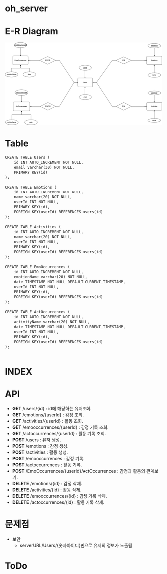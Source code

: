 # oh_server

# E-R Diagram

![E-R Diagram](https://github.com/MyNameIsTaeYeong/oh_server/blob/main/ERdiagram.png)

# Table

```
CREATE TABLE Users (
    id INT AUTO_INCREMENT NOT NULL,
    email varchar(30) NOT NULL,
    PRIMARY KEY(id)
);

CREATE TABLE Emotions (
	id INT AUTO_INCREMENT NOT NULL,
    name varchar(20) NOT NULL,
    userId INT NOT NULL,
    PRIMARY KEY(id),
	FOREIGN KEY(userId) REFERENCES users(id)
);

CREATE TABLE Activities (
	id INT AUTO_INCREMENT NOT NULL,
    name varchar(20) NOT NULL,
    userId INT NOT NULL,
    PRIMARY KEY(id),
	FOREIGN KEY(userId) REFERENCES users(id)
);

CREATE TABLE EmoOccurrences (
	id INT AUTO_INCREMENT NOT NULL,
    emotionName varchar(20) NOT NULL,
    date TIMESTAMP NOT NULL DEFAULT CURRENT_TIMESTAMP,
    userId INT NOT NULL,
    PRIMARY KEY(id),
    FOREIGN KEY(userId) REFERENCES users(id)
);

CREATE TABLE ActOccurrences (
	id INT AUTO_INCREMENT NOT NULL,
    activityName varchar(20) NOT NULL,
    date TIMESTAMP NOT NULL DEFAULT CURRENT_TIMESTAMP,
    userId INT NOT NULL,
    PRIMARY KEY(id),
    FOREIGN KEY(userId) REFERENCES users(id)
);


```

# INDEX

# API

- **GET** /users/{id} : id에 해당하는 유저조회.
- **GET** /emotions/{userId} : 감정 조회.
- **GET** /activities/{userId} : 활동 조회.
- **GET** /emooccurrences/{userId} : 감정 기록 조회.
- **GET** /actoccurrences/{userId} : 활동 기록 조회.
- **POST** /users : 유저 생성.
- **POST** /emotions : 감정 생성.
- **POST** /activities : 활동 생성.
- **POST** /emooccurrences : 감정 기록.
- **POST** /actoccurrences : 활동 기록.
- **POST** /EmoOccurrences/{userId}/ActOccurrences : 감정과 활동의 관계보기.
- **DELETE** /emotions/{id} : 감정 삭제.
- **DELETE** /activities/{id} : 활동 삭제.
- **DELETE** /emooccurrences/{id} : 감정 기록 삭제.
- **DELETE** /actoccurrences/{id} : 활동 기록 삭제.

# 문제점

- 보안
  - serverURL/Users/{숫자아이디}만으로 유저의 정보가 노출됨

# ToDo
